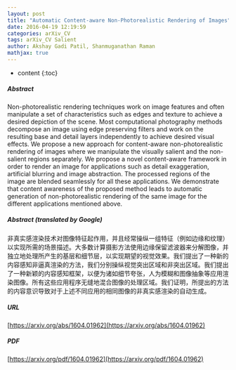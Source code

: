 ```yaml
---
layout: post
title: "Automatic Content-aware Non-Photorealistic Rendering of Images"
date: 2016-04-19 12:19:59
categories: arXiv_CV
tags: arXiv_CV Salient
author: Akshay Gadi Patil, Shanmuganathan Raman
mathjax: true
---
```


* content
{:toc}

##### Abstract
Non-photorealistic rendering techniques work on image features and often manipulate a set of characteristics such as edges and texture to achieve a desired depiction of the scene. Most computational photography methods decompose an image using edge preserving filters and work on the resulting base and detail layers independently to achieve desired visual effects. We propose a new approach for content-aware non-photorealistic rendering of images where we manipulate the visually salient and the non-salient regions separately. We propose a novel content-aware framework in order to render an image for applications such as detail exaggeration, artificial blurring and image abstraction. The processed regions of the image are blended seamlessly for all these applications. We demonstrate that content awareness of the proposed method leads to automatic generation of non-photorealistic rendering of the same image for the different applications mentioned above.

##### Abstract (translated by Google)
非真实感渲染技术对图像特征起作用，并且经常操纵一组特征（例如边缘和纹理）以实现所需的场景描述。大多数计算摄影方法使用边缘保留滤波器来分解图像，并独立地处理所产生的基层和细节层，以实现期望的视觉效果。我们提出了一种新的内容感知非逼真渲染的方法，我们分别操纵视觉突出区域和非突出区域。我们提出了一种新颖的内容感知框架，以便为诸如细节夸张，人为模糊和图像抽象等应用渲染图像。所有这些应用程序无缝地混合图像的处理区域。我们证明，所提出的方法的内容意识导致对于上述不同应用的相同图像的非真实感渲染的自动生成。

##### URL
[https://arxiv.org/abs/1604.01962](https://arxiv.org/abs/1604.01962)

##### PDF
[https://arxiv.org/pdf/1604.01962](https://arxiv.org/pdf/1604.01962)

